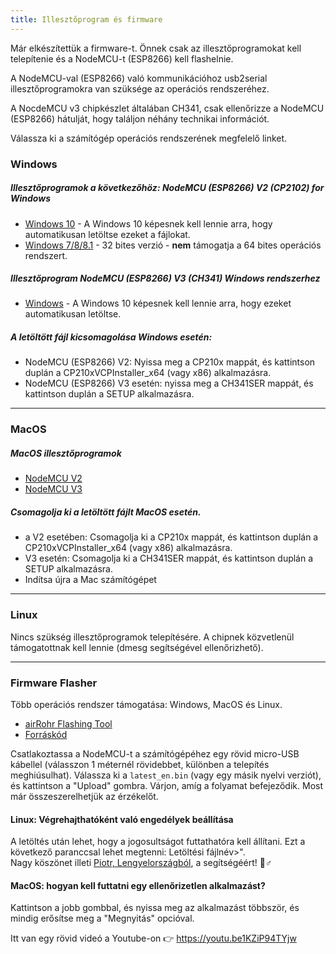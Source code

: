 ```yaml
---
title: Illesztőprogram és firmware
---
```


Már elkészítettük a firmware-t. Önnek csak az illesztőprogramokat kell telepítenie és a NodeMCU-t (ESP8266) kell flashelnie.

A NodeMCU-val (ESP8266) való kommunikációhoz usb2serial illesztőprogramokra van szüksége az operációs rendszeréhez.

A NocdeMCU v3 chipkészlet általában CH341, csak ellenőrizze a NodeMCU (ESP8266) hátulját, hogy találjon néhány technikai információt.

Válassza ki a számítógép operációs rendszerének megfelelő linket.

### Windows

##### Illesztőprogramok a következőhöz: NodeMCU (ESP8266) V2 (CP2102) for Windows
* [Windows 10](https://www.silabs.com/documents/public/software/CP210x_Universal_Windows_Driver.zip) - A Windows 10 képesnek kell lennie arra, hogy automatikusan letöltse ezeket a fájlokat.
* [Windows 7/8/8.1](https://www.silabs.com/documents/public/software/CP210x_Windows_Drivers.zip) - 32 bites verzió - **nem** támogatja a 64 bites operációs rendszert.

##### Illesztőprogram NodeMCU (ESP8266) V3 (CH341) Windows rendszerhez
* [Windows](http://www.wch.cn/downloads/file/5.html) - A Windows 10 képesnek kell lennie arra, hogy ezeket automatikusan letöltse.

##### A letöltött fájl kicsomagolása Windows esetén:
* NodeMCU (ESP8266) V2: Nyissa meg a CP210x mappát, és kattintson duplán a CP210xVCPInstaller_x64 (vagy x86) alkalmazásra.
* NodeMCU (ESP8266) V3 esetén: nyissa meg a CH341SER mappát, és kattintson duplán a SETUP alkalmazásra.

---

### MacOS

##### MacOS illesztőprogramok
* [NodeMCU V2](https://www.silabs.comdocumentspublicsoftwareMac_OSX_VCP_Driver.zip )
* [NodeMCU V3](http://www.wch.cn/downloads/file/178.html)

##### Csomagolja ki a letöltött fájlt MacOS esetén.
* a V2 esetében: Csomagolja ki a CP210x mappát, és kattintson duplán a CP210xVCPInstaller_x64 (vagy x86) alkalmazásra.
* V3 esetén: Csomagolja ki a CH341SER mappát, és kattintson duplán a SETUP alkalmazásra.
* Indítsa újra a Mac számítógépet

---

### Linux
Nincs szükség illesztőprogramok telepítésére. A chipnek közvetlenül támogatottnak kell lennie (dmesg segítségével ellenőrizhető).

---
### Firmware Flasher
Több operációs rendszer támogatása: Windows, MacOS és Linux.

* [airRohr Flashing Tool](http://firmware.sensor.communityairrohrflashing-tool)
* [Forráskód](https://github.com/opendata-stuttgart/airrohr-firmware-flasher)

Csatlakoztassa a NodeMCU-t a számítógépéhez egy rövid micro-USB kábellel (válasszon 1 méternél rövidebbet, különben a telepítés meghiúsulhat). Válassza ki a `latest_en.bin` (vagy egy másik nyelvi verziót), és kattintson a "Upload" gombra.
Várjon, amíg a folyamat befejeződik. Most már összeszerelhetjük az érzékelőt.

#### Linux: Végrehajthatóként való engedélyek beállítása
A letöltés után lehet, hogy a jogosultságot futtathatóra kell állítani. Ezt a következő paranccsal lehet megtenni: Letöltési fájlnév>".
<br>
Nagy köszönet illeti [Piotr, Lengyelországból](https://dropbox.inf.re), a segítségéért! 🙋♂️

#### MacOS: hogyan kell futtatni egy ellenőrizetlen alkalmazást?
Kattintson a jobb gombbal, és nyissa meg az alkalmazást többször, és mindig erősítse meg a "Megnyitás" opcióval.

Itt van egy rövid videó a Youtube-on 👉 https://youtu.be1KZiP94TYjw




